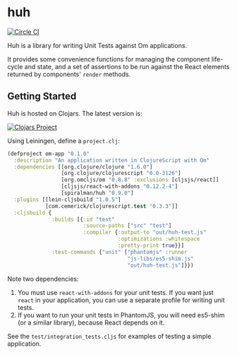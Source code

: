 # huh

[![Circle CI](https://circleci.com/gh/spiralman/huh.svg?style=svg)](https://circleci.com/gh/spiralman/huh)

Huh is a library for writing Unit Tests against Om applications.

It provides some convenience functions for managing the component
life-cycle and state, and a set of assertions to be run against the
React elements returned by components' `render` methods.

## Getting Started ##

Huh is hosted on Clojars. The latest version is:

[![Clojars Project](http://clojars.org/huh/latest-version.svg)](http://clojars.org/huh)

Using Leiningen, define a `project.clj`:

```clojure
(defproject om-app "0.1.0"
  :description "An application written in ClojureScript with Om"
  :dependencies [[org.clojure/clojure "1.6.0"]
                 [org.clojure/clojurescript "0.0-3126"]
                 [org.omcljs/om "0.8.8" :exclusions [cljsjs/react]]
                 [cljsjs/react-with-addons "0.12.2-4"]
				 [spiralman/huh "0.9.0"]
  :plugins [[lein-cljsbuild "1.0.5"]
            [com.cemerick/clojurescript.test "0.3.3"]]
  :cljsbuild {
              :builds [{:id "test"
                        :source-paths ["src" "test"]
                        :compiler {:output-to "out/huh-test.js"
                                   :optimizations :whitespace
                                   :pretty-print true}}]
              :test-commands {"unit" ["phantomjs" :runner
                                      "js-libs/es5-shim.js"
                                      "out/huh-test.js"]}})
```

Note two dependencies:

1. You must use `react-with-addons` for your unit tests. If you want
   just `react` in your application, you can use a separate profile
   for writing unit tests.
1. If you want to run your unit tests in PhantomJS, you will need
   es5-shim (or a similar library), because React depends on it.

See the `test/integration_tests.cljs` for examples of testing a simple
application.
